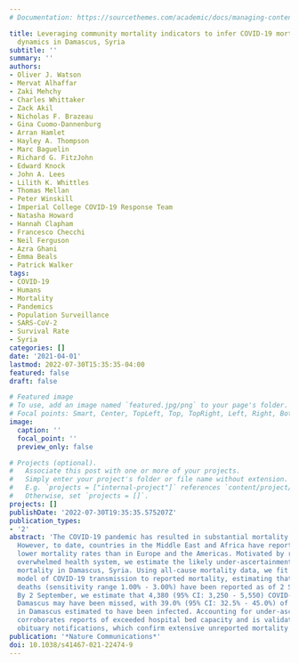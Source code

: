 ```yaml
---
# Documentation: https://sourcethemes.com/academic/docs/managing-content/

title: Leveraging community mortality indicators to infer COVID-19 mortality and transmission
  dynamics in Damascus, Syria
subtitle: ''
summary: ''
authors:
- Oliver J. Watson
- Mervat Alhaffar
- Zaki Mehchy
- Charles Whittaker
- Zack Akil
- Nicholas F. Brazeau
- Gina Cuomo-Dannenburg
- Arran Hamlet
- Hayley A. Thompson
- Marc Baguelin
- Richard G. FitzJohn
- Edward Knock
- John A. Lees
- Lilith K. Whittles
- Thomas Mellan
- Peter Winskill
- Imperial College COVID-19 Response Team
- Natasha Howard
- Hannah Clapham
- Francesco Checchi
- Neil Ferguson
- Azra Ghani
- Emma Beals
- Patrick Walker
tags:
- COVID-19
- Humans
- Mortality
- Pandemics
- Population Surveillance
- SARS-CoV-2
- Survival Rate
- Syria
categories: []
date: '2021-04-01'
lastmod: 2022-07-30T15:35:35-04:00
featured: false
draft: false

# Featured image
# To use, add an image named `featured.jpg/png` to your page's folder.
# Focal points: Smart, Center, TopLeft, Top, TopRight, Left, Right, BottomLeft, Bottom, BottomRight.
image:
  caption: ''
  focal_point: ''
  preview_only: false

# Projects (optional).
#   Associate this post with one or more of your projects.
#   Simply enter your project's folder or file name without extension.
#   E.g. `projects = ["internal-project"]` references `content/project/deep-learning/index.md`.
#   Otherwise, set `projects = []`.
projects: []
publishDate: '2022-07-30T19:35:35.575207Z'
publication_types:
- '2'
abstract: 'The COVID-19 pandemic has resulted in substantial mortality worldwide.
  However, to date, countries in the Middle East and Africa have reported considerably
  lower mortality rates than in Europe and the Americas. Motivated by reports of an
  overwhelmed health system, we estimate the likely under-ascertainment of COVID-19
  mortality in Damascus, Syria. Using all-cause mortality data, we fit a mathematical
  model of COVID-19 transmission to reported mortality, estimating that 1.25% of COVID-19
  deaths (sensitivity range 1.00% - 3.00%) have been reported as of 2 September 2020.
  By 2 September, we estimate that 4,380 (95% CI: 3,250 - 5,550) COVID-19 deaths in
  Damascus may have been missed, with 39.0% (95% CI: 32.5% - 45.0%) of the population
  in Damascus estimated to have been infected. Accounting for under-ascertainment
  corroborates reports of exceeded hospital bed capacity and is validated by community-uploaded
  obituary notifications, which confirm extensive unreported mortality in Damascus.'
publication: '*Nature Communications*'
doi: 10.1038/s41467-021-22474-9
---
```

